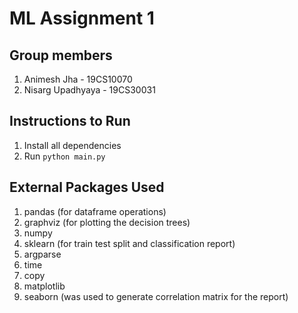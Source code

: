 # ML Assignment 1
## Group members
1. Animesh Jha - 19CS10070
2. Nisarg Upadhyaya - 19CS30031

## Instructions to Run
1. Install all dependencies
2. Run `python main.py`

## External Packages Used
1. pandas (for dataframe operations)
2. graphviz (for plotting the decision trees)
3. numpy
4. sklearn (for train test split and classification report)
5. argparse
6. time
7. copy
8. matplotlib
9. seaborn (was used to generate correlation matrix for the report)
